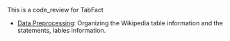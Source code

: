 This is a code_review for TabFact
* [Data Preprocessing](): Organizing the Wikipedia table information and the statements, lables information. 





